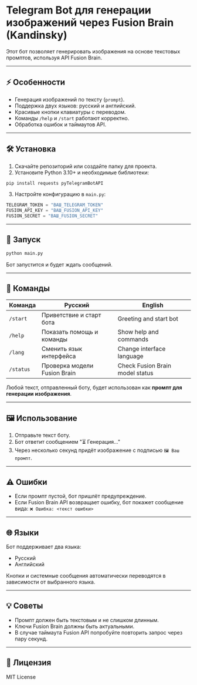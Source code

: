 # Telegram Bot для генерации изображений через Fusion Brain (Kandinsky)

Этот бот позволяет генерировать изображения на основе текстовых промптов, используя API Fusion Brain.  

---

## ⚡ Особенности

- Генерация изображений по тексту (`prompt`).  
- Поддержка двух языков: русский и английский.  
- Красивые кнопки клавиатуры с переводом.  
- Команды `/help` и `/start` работают корректно.  
- Обработка ошибок и таймаутов API.  

---

## 🛠 Установка

1. Скачайте репозиторий или создайте папку для проекта.  
2. Установите Python 3.10+ и необходимые библиотеки:

```bash
pip install requests pyTelegramBotAPI
````

3. Настройте конфигурацию в `main.py`:

```python
TELEGRAM_TOKEN = "ВАШ_TELEGRAM_TOKEN"
FUSION_API_KEY = "ВАШ_FUSION_API_KEY"
FUSION_SECRET = "ВАШ_FUSION_SECRET"
```

---

## 🚀 Запуск

```bash
python main.py
```

Бот запустится и будет ждать сообщений.

---

## 📌 Команды

| Команда   | Русский                      | English                         |
| --------- | ---------------------------- | ------------------------------- |
| `/start`  | Приветствие и старт бота     | Greeting and start bot          |
| `/help`   | Показать помощь и команды    | Show help and commands          |
| `/lang`   | Сменить язык интерфейса      | Change interface language       |
| `/status` | Проверка модели Fusion Brain | Check Fusion Brain model status |

Любой текст, отправленный боту, будет использован как **промпт для генерации изображения**.

---

## 🖼 Использование

1. Отправьте текст боту.
2. Бот ответит сообщением "⏳ Генерация..."
3. Через несколько секунд придёт изображение с подписью `🖼️ Ваш промпт`.

---

## ⚠ Ошибки

* Если промпт пустой, бот пришлёт предупреждение.
* Если Fusion Brain API возвращает ошибку, бот покажет сообщение вида:
  `❌ Ошибка: <текст ошибки>`

---

## 🌐 Языки

Бот поддерживает два языка:

* Русский
* Английский

Кнопки и системные сообщения автоматически переводятся в зависимости от выбранного языка.

---

## 💡 Советы

* Промпт должен быть текстовым и не слишком длинным.
* Ключи Fusion Brain должны быть актуальными.
* В случае таймаута Fusion API попробуйте повторить запрос через пару секунд.

---

## 📝 Лицензия

MIT License